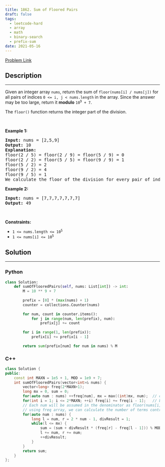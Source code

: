 ```yaml
---
title: 1862. Sum of Floored Pairs
draft: false
tags: 
  - leetcode-hard
  - array
  - math
  - binary-search
  - prefix-sum
date: 2021-05-16
---
```


[Problem Link](https://leetcode.com/problems/sum-of-floored-pairs/)

## Description

---
<p>Given an integer array <code>nums</code>, return the sum of <code>floor(nums[i] / nums[j])</code> for all pairs of indices <code>0 &lt;= i, j &lt; nums.length</code> in the array. Since the answer may be too large, return it <strong>modulo</strong> <code>10<sup>9</sup> + 7</code>.</p>

<p>The <code>floor()</code> function returns the integer part of the division.</p>

<p>&nbsp;</p>
<p><strong class="example">Example 1:</strong></p>

<pre>
<strong>Input:</strong> nums = [2,5,9]
<strong>Output:</strong> 10
<strong>Explanation:</strong>
floor(2 / 5) = floor(2 / 9) = floor(5 / 9) = 0
floor(2 / 2) = floor(5 / 5) = floor(9 / 9) = 1
floor(5 / 2) = 2
floor(9 / 2) = 4
floor(9 / 5) = 1
We calculate the floor of the division for every pair of indices in the array then sum them up.
</pre>

<p><strong class="example">Example 2:</strong></p>

<pre>
<strong>Input:</strong> nums = [7,7,7,7,7,7,7]
<strong>Output:</strong> 49
</pre>

<p>&nbsp;</p>
<p><strong>Constraints:</strong></p>

<ul>
	<li><code>1 &lt;= nums.length &lt;= 10<sup>5</sup></code></li>
	<li><code>1 &lt;= nums[i] &lt;= 10<sup>5</sup></code></li>
</ul>


## Solution

---
### Python
``` py title='sum-of-floored-pairs'
class Solution:
    def sumOfFlooredPairs(self, nums: List[int]) -> int:
        M = 10 ** 9 + 7
        
        prefix = [0] * (max(nums) + 1)
        counter = collections.Counter(nums)
        
        for num, count in counter.items():
            for j in range(num, len(prefix), num):
                prefix[j] += count
        
        for i in range(1, len(prefix)):
            prefix[i] += prefix[i - 1]
        
        return sum(prefix[num] for num in nums) % M
```
### C++
``` cpp title='sum-of-floored-pairs'
class Solution {
public:
    const int MAXN = 1e5 + 1, MOD = 1e9 + 7;
    int sumOfFlooredPairs(vector<int>& nums) {
        vector<long> freq(2*MAXN+1);        
        long mx = 0, sum = 0;
        for(auto num : nums) ++freq[num], mx = max((int)mx, num);  // counting frequency of each element in nums
        for(int i = 1; i <= 2*MAXN; ++i) freq[i] += freq[i - 1];   // building prefix sum array of freq. Now freq[i] will hold the frequency of numbers less than or equal to i
        // Each num will be assumed in the denominator as floor(nums[i] / num) and 
        // using freq array, we can calculate the number of terms contributing 1, 2, 3... to the sum each.
        for(auto num : nums) { 
            long l = num, r = 2 * num - 1, divResult = 1;
            while(l <= mx) {                
                sum = (sum + divResult * (freq[r] - freq[l - 1])) % MOD;
                l += num, r += num;
                ++divResult;
            }
        }
        return sum;
    }
};
```

